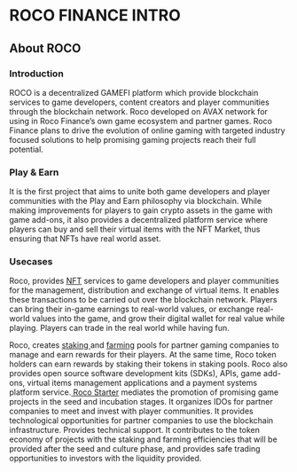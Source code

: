# ROCO FINANCE INTRO

## About ROCO

### Introduction

ROCO is a decentralized GAMEFI platform which provide blockchain services to game developers, content creators and player communities through the blockchain network. Roco developed on AVAX network for using in Roco Finance’s own game ecosystem and partner games. Roco Finance plans to drive the evolution of online gaming with targeted industry focused solutions to help promising gaming projects reach their full potential.

### Play & Earn

It is the first project that aims to unite both game developers and player communities with the Play and Earn philosophy via blockchain. While making improvements for players to gain crypto assets in the game with game add-ons, it also provides a decentralized platform service where players can buy and sell their virtual items with the NFT Market, thus ensuring that NFTs have real world asset.

### Usecases

Roco, provides [NFT](products/nft-market.md) services to game developers and player communities for the management, distribution and exchange of virtual items. It enables these transactions to be carried out over the blockchain network. Players can bring their in-game earnings to real-world values, or exchange real-world values into the game, and grow their digital wallet for real value while playing. Players can trade in the real world while having fun. 

Roco, creates [staking ](products/stake-pools.md)and [farming](products/farming.md) pools for partner gaming companies to manage and earn rewards for their players. At the same time, Roco token holders can earn rewards by staking their tokens in staking pools. Roco also provides open source software development kits \(SDKs\), APIs, game add-ons, virtual items management applications and a payment systems platform service.[ Roco Starter](products/roco-starter.md) mediates the promotion of promising game projects in the seed and incubation stages. It organizes IDOs for partner companies to meet and invest with player communities. It provides technological opportunities for partner companies to use the blockchain infrastructure. Provides technical support. It contributes to the token economy of projects with the staking and farming efficiencies that will be provided after the seed and culture phase, and provides safe trading opportunities to investors with the liquidity provided.

